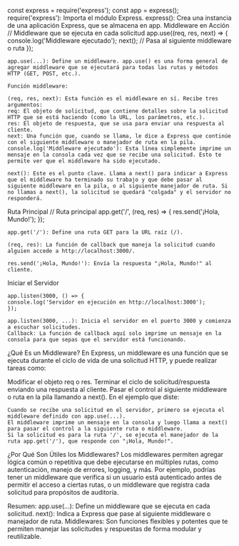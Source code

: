 const express = require('express');
const app = express();
    require('express'): Importa el módulo Express.
    express(): Crea una instancia de una aplicación Express, que se almacena en app.
Middleware en Acción
    // Middleware que se ejecuta en cada solicitud
    app.use((req, res, next) => {
    console.log('Middleware ejecutado');
    next(); // Pasa al siguiente middleware o ruta
    });

    app.use(...): Define un middleware. app.use() es una forma general de agregar middleware que se ejecutará para todas las rutas y métodos HTTP (GET, POST, etc.).

    Función middleware:

    (req, res, next): Esta función es el middleware en sí. Recibe tres argumentos:
    req: El objeto de solicitud, que contiene detalles sobre la solicitud HTTP que se está haciendo (como la URL, los parámetros, etc.).
    res: El objeto de respuesta, que se usa para enviar una respuesta al cliente.
    next: Una función que, cuando se llama, le dice a Express que continúe con el siguiente middleware o manejador de ruta en la pila.
    console.log('Middleware ejecutado'): Esta línea simplemente imprime un mensaje en la consola cada vez que se recibe una solicitud. Esto te permite ver que el middleware ha sido ejecutado.

    next(): Este es el punto clave. Llama a next() para indicar a Express que el middleware ha terminado su trabajo y que debe pasar al siguiente middleware en la pila, o al siguiente manejador de ruta. Si no llamas a next(), la solicitud se quedará "colgada" y el servidor no responderá.

Ruta Principal
    // Ruta principal
    app.get('/', (req, res) => {
    res.send('¡Hola, Mundo!');
    });


    app.get('/'): Define una ruta GET para la URL raíz (/).

    (req, res): La función de callback que maneja la solicitud cuando alguien accede a http://localhost:3000/.
    
    res.send('¡Hola, Mundo!'): Envía la respuesta "¡Hola, Mundo!" al cliente.

Iniciar el Servidor

    app.listen(3000, () => {
    console.log('Servidor en ejecución en http://localhost:3000');
    });

    app.listen(3000, ...): Inicia el servidor en el puerto 3000 y comienza a escuchar solicitudes.
    Callback: La función de callback aquí solo imprime un mensaje en la consola para que sepas que el servidor está funcionando.


¿Qué Es un Middleware?
    En Express, un middleware es una función que se ejecuta durante el ciclo de vida de una solicitud HTTP, y puede realizar tareas como:

Modificar el objeto req o res.
    Terminar el ciclo de solicitud/respuesta enviando una respuesta al cliente.
    Pasar el control al siguiente middleware o ruta en la pila llamando a next().
    En el ejemplo que diste:

    Cuando se recibe una solicitud en el servidor, primero se ejecuta el middleware definido con app.use(...).
    El middleware imprime un mensaje en la consola y luego llama a next() para pasar el control a la siguiente ruta o middleware.
    Si la solicitud es para la ruta '/', se ejecuta el manejador de la ruta app.get('/'), que responde con "¡Hola, Mundo!".
¿Por Qué Son Útiles los Middlewares?
    Los middlewares permiten agregar lógica común o repetitiva que debe ejecutarse en múltiples rutas, como autenticación, manejo de errores, logging, y más. Por ejemplo, podrías tener un middleware que verifica si un usuario está autenticado antes de permitir el acceso a ciertas rutas, o un middleware que registra cada solicitud para propósitos de auditoría.

Resumen:
    app.use(...): Define un middleware que se ejecuta en cada solicitud.
    next(): Indica a Express que pase al siguiente middleware o manejador de ruta.
    Middlewares: Son funciones flexibles y potentes que te permiten manejar las solicitudes y respuestas de forma modular y reutilizable.